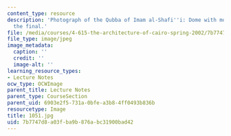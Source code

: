 ```yaml
---
content_type: resource
description: 'Photograph of the Qubba of Imam al-Shafi''i: Dome with model boat at
  the final.'
file: /media/courses/4-615-the-architecture-of-cairo-spring-2002/7b7747d8a03fba9b876abc31900bad42_1051.jpg
file_type: image/jpeg
image_metadata:
  caption: ''
  credit: ''
  image-alt: ''
learning_resource_types:
- Lecture Notes
ocw_type: OCWImage
parent_title: Lecture Notes
parent_type: CourseSection
parent_uid: 6903e2f5-731a-0bfe-a3b8-4ff0493b836b
resourcetype: Image
title: 1051.jpg
uid: 7b7747d8-a03f-ba9b-876a-bc31900bad42
---
```

